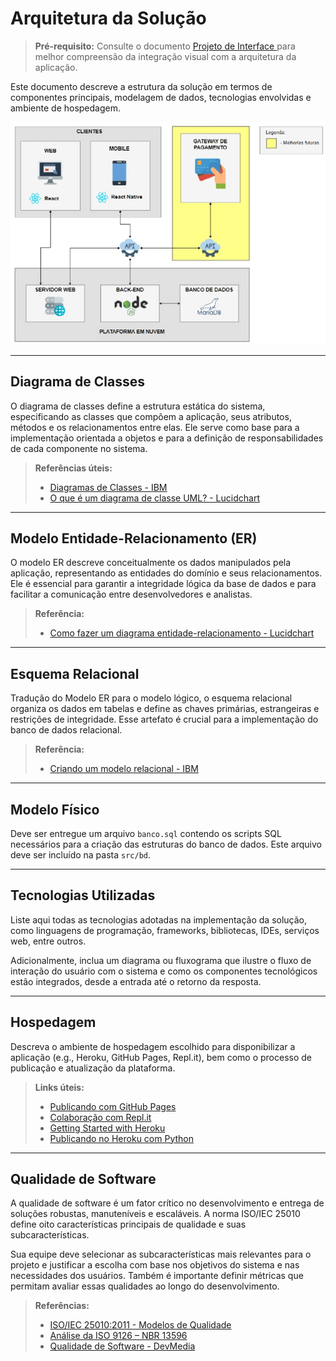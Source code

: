 # Arquitetura da Solução

> **Pré-requisito:** Consulte o documento <a href="04-Projeto de Interface.md"> Projeto de Interface </a> para melhor compreensão da integração visual com a arquitetura da aplicação.

Este documento descreve a estrutura da solução em termos de componentes principais, modelagem de dados, tecnologias envolvidas e ambiente de hospedagem.

![Arquitetura da Solução](img/02-mob-arch.png)

---

## Diagrama de Classes

O diagrama de classes define a estrutura estática do sistema, especificando as classes que compõem a aplicação, seus atributos, métodos e os relacionamentos entre elas. Ele serve como base para a implementação orientada a objetos e para a definição de responsabilidades de cada componente no sistema.

> **Referências úteis:**
>
> - [Diagramas de Classes - IBM](https://www.ibm.com/docs/pt-br/rational-soft-arch/9.6.1?topic=diagrams-class)
> - [O que é um diagrama de classe UML? - Lucidchart](https://www.lucidchart.com/pages/pt/o-que-e-diagrama-de-classe-uml)

---

## Modelo Entidade-Relacionamento (ER)

O modelo ER descreve conceitualmente os dados manipulados pela aplicação, representando as entidades do domínio e seus relacionamentos. Ele é essencial para garantir a integridade lógica da base de dados e para facilitar a comunicação entre desenvolvedores e analistas.

> **Referência:**
>
> - [Como fazer um diagrama entidade-relacionamento - Lucidchart](https://www.lucidchart.com/pages/pt/como-fazer-um-diagrama-entidade-relacionamento)

---

## Esquema Relacional

Tradução do Modelo ER para o modelo lógico, o esquema relacional organiza os dados em tabelas e define as chaves primárias, estrangeiras e restrições de integridade. Esse artefato é crucial para a implementação do banco de dados relacional.

> **Referência:**
>
> - [Criando um modelo relacional - IBM](https://www.ibm.com/docs/pt-br/cognos-analytics/10.2.2?topic=designer-creating-relational-model)

---

## Modelo Físico

Deve ser entregue um arquivo `banco.sql` contendo os scripts SQL necessários para a criação das estruturas do banco de dados. Este arquivo deve ser incluído na pasta `src/bd`.

---

## Tecnologias Utilizadas

Liste aqui todas as tecnologias adotadas na implementação da solução, como linguagens de programação, frameworks, bibliotecas, IDEs, serviços web, entre outros.

Adicionalmente, inclua um diagrama ou fluxograma que ilustre o fluxo de interação do usuário com o sistema e como os componentes tecnológicos estão integrados, desde a entrada até o retorno da resposta.

---

## Hospedagem

Descreva o ambiente de hospedagem escolhido para disponibilizar a aplicação (e.g., Heroku, GitHub Pages, Repl.it), bem como o processo de publicação e atualização da plataforma.

> **Links úteis:**
>
> - [Publicando com GitHub Pages](https://pages.github.com/)
> - [Colaboração com Repl.it](https://repl.it/)
> - [Getting Started with Heroku](https://devcenter.heroku.com/start)
> - [Publicando no Heroku com Python](http://pythonclub.com.br/publicando-seu-hello-world-no-heroku.html)

---

## Qualidade de Software

A qualidade de software é um fator crítico no desenvolvimento e entrega de soluções robustas, manuteníveis e escaláveis. A norma ISO/IEC 25010 define oito características principais de qualidade e suas subcaracterísticas.

Sua equipe deve selecionar as subcaracterísticas mais relevantes para o projeto e justificar a escolha com base nos objetivos do sistema e nas necessidades dos usuários. Também é importante definir métricas que permitam avaliar essas qualidades ao longo do desenvolvimento.

> **Referências:**
>
> - [ISO/IEC 25010:2011 - Modelos de Qualidade](https://www.iso.org/standard/35733.html/)
> - [Análise da ISO 9126 – NBR 13596](https://www.tiespecialistas.com.br/analise-sobre-iso-9126-nbr-13596/)
> - [Qualidade de Software - DevMedia](https://www.devmedia.com.br/qualidade-de-software-engenharia-de-software-29/18209/)
